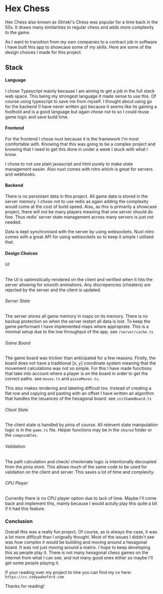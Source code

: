 # Hex Chess

Hex Chess also known as Gliński's Chess was popular for a time back in the 50s. It draws many
similarities to regular chess and adds more complexity to the game.

As I want to transition from my own companies to a contract job in software I have built this app to
showcase some of my skills. Here are some of the design choices I made for this project.

## Stack

#### Language

I chose Typescript mainly because I am aiming to get a job in the full stack web space. This being
my strongest language it made sense to use this. Of course using typescript to save me from myself.
I thought about using go for the backend (I have never written go) because it seems like its gaining
a foothold and is a good language but again chose not to so I could reuse game logic and save build
time.

#### Frontend

For the frontend I chose nuxt because it is the framework I'm most comfortable with. Knowing that
this was going to be a complex project and knowing that I need to get this done in under a week I
stuck with what I know.

I chose to not use plain javascript and html purely to make state management easier. Also nuxt comes
with nitro which is great for servers and webhooks.

#### Backend

There is no persistant data in this project. All game data is stored in the server memory. I chose
not to use redis as again adding the complexity would come at the cost of build speed. Also, as this
is primarily a showcase project, there will not be many players meaning that one server should do
fine. Thus redis' server state management across many servers is just not needed.

Data is kept synchronised with the server by using websockets. Nuxt nitro comes with a great API for
using websockets so to keep it simple I utilised that.

#### Design Choices

###### UI

The UI is optimistically rendered on the client and verified when it hits the server allowing for
smooth animations. Any discrepencies (cheaters) are rejected by the server and the client is
updated.

###### Server State

The server stores all game memory in maps on its memory. There is no backup protection so when the
server restart all data is lost. To keep the game performant I have implemented maps where
approprate. This is a minimal setup due to the low throughput of the app. see `/server/cache.ts`

###### Game Board

The game board was trickier than anticipated for a few reasons. Firstly, the board does not have a
traditional [x, y] coordinate system meaning that the movement calculations was not so simple. For
this I have made functions that take into account where a player is on the board in order to get the
correct paths. see `moves.ts` and `pieceMoves.ts`.

This also makes rendering and labeling difficult too. Instead of creating a flat row and copying and
pasting with an offset I have written an algorithm that handles the neuances of the hexagonal board.
see `initGameBoard.ts`

###### Client State

The client state is handled by pinia of course. All relevent state manipulation logic is in the
`game.ts` file. Helper functions may be in the `shared` folder or the `composables`.

###### Validation

The path calculation and check/ checkmate logic is intentionally decoupled from the pinia store.
This allows much of the same code to be used for validation on the client and server. This saves a
lot of time and complexity.

###### CPU Player

Currently there is no CPU player option due to lack of time. Maybe I'll come back and implement
this, mainly because I would actully play this quite a bit if it had this feature.

### Conclusion

Overall this was a really fun project. Of course, as is always the case, it was a lot more difficult
than I orignally thought. Most of the issues I diddn't see was how complex it would be building and
moving around a hexagonal board. It was not just moving around a matrix. I hope to keep developing
this as people play it. There is not many hexagonal chess games on the internet from what I can see,
and not many good ones either so maybe I'll get some people playing it.

If your reading over my project to hire you can find my cv here: `https://cv.codywakeford.com`

Thanks for reading!
